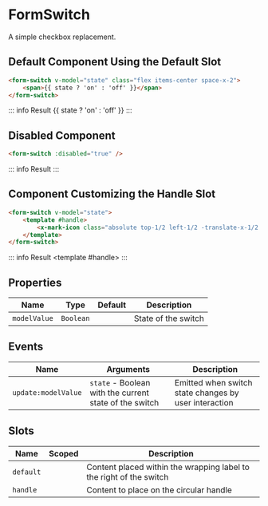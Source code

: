 <script setup>
    import FormSwitch from "../../src/components/FormSwitch.vue"
    import { XMarkIcon } from "@heroicons/vue/24/solid"
    import { ref } from "vue"
    const state = ref(false)
</script>

# FormSwitch

A simple checkbox replacement.

## Default Component Using the Default Slot
```html
<form-switch v-model="state" class="flex items-center space-x-2">
    <span>{{ state ? 'on' : 'off' }}</span>
</form-switch>
```
::: info Result
<form-switch v-model="state" class="flex items-center space-x-2"><span>{{ state ? 'on' : 'off' }}</span></form-switch>
:::

## Disabled Component
```html
<form-switch :disabled="true" />
```
::: info Result
<form-switch :disabled="true" />
:::

## Component Customizing the Handle Slot
```html
<form-switch v-model="state">
    <template #handle>
        <x-mark-icon class="absolute top-1/2 left-1/2 -translate-x-1/2 -translate-y-1/2 size-3 text-vxvue-300" />
    </template>
</form-switch>
```
::: info Result
<form-switch v-model="state"><template #handle><x-mark-icon class="absolute top-1/2 left-1/2 -translate-x-1/2 -translate-y-1/2 size-3 text-vxvue-300" /></template></form-switch>
:::

## Properties
| Name         | Type      | Default | Description         |
|--------------|-----------|---------|---------------------|
| `modelValue` | `Boolean` |         | State of the switch |

## Events
| Name                | Arguments                                              | Description                                           |
|---------------------|--------------------------------------------------------|-------------------------------------------------------|
| `update:modelValue` | `state` - Boolean with the current state of the switch | Emitted when switch state changes by user interaction |

## Slots
| Name      | Scoped | Description                                                         |
|-----------|--------|---------------------------------------------------------------------|
| `default` |        | Content placed within the wrapping label to the right of the switch |
| `handle`  |        | Content to place on the circular handle                             |
